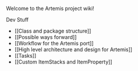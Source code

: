 Welcome to the Artemis project wiki!

Dev Stuff
* [[Class and package structure]]
* [[Possible ways forward]]
* [[Workflow for the Artemis port]]
* [[High level architecture and design for Artemis]]
* [[Tasks]]
* [[Custom ItemStacks and ItemProperty]]
